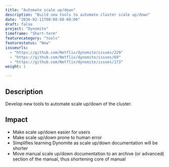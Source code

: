 ```yaml
---
title: "Automate scale up/down"
description: "Build new tools to automate cluster scale up/down"
date: "2016-02-11T08:08:08-08:00"
draft: false
project: "Dynomite"
timeframe: "Short-term"
featurecategory: "tools"
featurestatus: "New"
issueurls: 
  - "https://github.com/Netflix/dynomite/issues/229"
  - "https://github.com/Netflix/dynomite/issues/69"
  - "https://github.com/Netflix/dynomite/issues/173"
weight: 1

---
```


## Description

Develop new tools to automate scale up/down of the cluster.

## Impact

- Make scale up/down easier for users
- Make scale up/down prone to human error
- Simplifies learning Dynomite as scale up/down documentation will be shorter
- Move manual scale up/down documentation to an archive (or advanced) section of the manual, thus shortening core of manual
